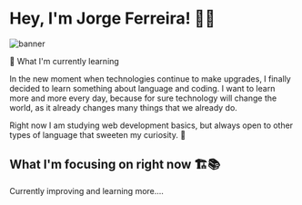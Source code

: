 # Hey, I'm Jorge Ferreira! :wave::purple_heart: 
<img src="https://user-images.githubusercontent.com/83745669/117478811-fe545800-af35-11eb-92d5-8febd6ce72ed.png" alt="banner">

🌱 What I'm currently learning

In the new moment when technologies continue to make upgrades, I finally decided to learn something about language and coding. I want to learn more and more every day, because for sure technology will change the world, as it already changes many things that we already do.

Right now I am studying web development basics, but always open to other types of language that sweeten my curiosity. :brain:

## What I'm focusing on right now :building_construction::books:

Currently improving and learning more....

